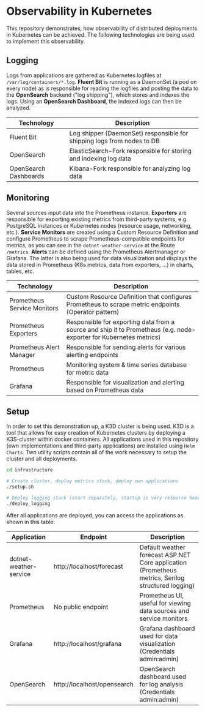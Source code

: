 # Observability in Kubernetes

This repository demonstrates, how observability of distributed deployments in Kubernetes can be achieved. The following technologies are being used to implement this observability.

## Logging

Logs from applications are gathered as Kubernetes logfiles at `/var/log/containers/*.log`. **Fluent Bit** is running as a DaemonSet (a pod on every node) as is responsible for reading the logfiles and posting the data to the **OpenSearch** backend ("log shipping"), which stores and indexes the logs. Using an **OpenSearch Dashboard**, the indexed logs can then be analyzed.

| Technology          	| Description            	|
|-----------------------|-----------------------	|
| Fluent Bit 	        | Log shipper (DaemonSet) responsible for shipping logs from nodes to DB 	|
| OpenSearch            | ElasticSearch-Fork responsible for storing and indexing log data        	|
| OpenSearch Dashboards | Kibana-Fork responsible for analyzing log data  |

## Monitoring

Several sources input data into the Prometheus instance. **Exporters** are responsible for exporting existing metrics from third-party systems, e.g. PostgreSQL instances or Kubernetes nodes (resource usage, networking, etc.). **Service Monitors** are created using a Custom Resource Definition and configure Prometheus to scrape Prometheus-compatible endpoints for metrics, as you can see in the `dotnet-weather-service` at the Route `/metrics`. **Alerts** can be defined using the Prometheus Alertmanager or Grafana. The latter is also being used for data visualization and displays the data stored in Prometheus (K8s metrics, data from exporters, ...) in charts, tables, etc. 

| Technology          	| Description            	|
|-----------------------|-----------------------	|
| Prometheus Service Monitors      | Custom Resource Definition that configures Prometheus to scrape metric endpoints (Operator pattern) |
| Prometheus Exporters  | Responsible for exporting data from a source and ship it to Prometheus (e.g. node-exporter for Kubernetes metrics) |
| Prometheus Alert Manager  | Responsible for sending alerts for various alerting endpoints |
| Prometheus            | Monitoring system & time series database for metric data        	|
| Grafana               | Responsible for visualization and alerting based on Prometheus data  |

## Setup

In order to set this demonstration up, a K3D cluster is being used. K3D is a tool that allows for easy creation of Kubernetes clusters by deploying a K3S-cluster within docker containers. All applications used in this repository (own implementations and third-party applications) are installed using `Helm Charts`. Two utility scripts contain all of the work necessary to setup the cluster and all deployments.

```bash
cd infrastructure

# Create cluster, deploy metrics stack, deploy own applications
./setup.sh

# Deploy logging stack (start separately, startup is very resource heavy)
./deploy_logging
```

After all applications are deployed, you can access the applications as shown in this table:

| Application          	| Endpoint          	| Description            	|
|-----------------------|-----------------------|-----------------------	|
| dotnet-weather-service | http://localhost/forecast     | Default weather forecast ASP.NET Core application (Prometheus metrics, Serilog structured logging)  |
| Prometheus            | No public endpoint    | Prometheus UI, useful for viewing data sources and service monitors |
| Grafana               | http://localhost/grafana | Grafana dashboard used for data visualization (Credentials admin:admin)  |
| OpenSearch               | http://localhost/opensearch | OpenSearch dashboard used for log analysis (Credentials admin:admin)  |